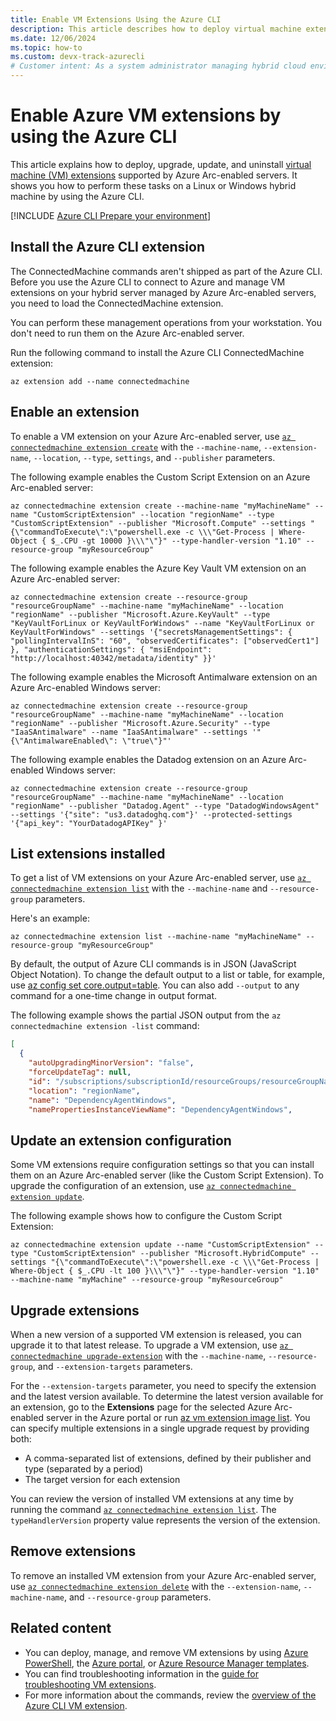 ```yaml
---
title: Enable VM Extensions Using the Azure CLI
description: This article describes how to deploy virtual machine extensions to Azure Arc-enabled servers running in hybrid cloud environments by using the Azure CLI.
ms.date: 12/06/2024
ms.topic: how-to
ms.custom: devx-track-azurecli
# Customer intent: As a system administrator managing hybrid cloud environments, I want to deploy and manage VM extensions using Azure CLI, so that I can efficiently automate tasks and maintain consistency across my Azure Arc-enabled servers.
---
```


# Enable Azure VM extensions by using the Azure CLI

This article explains how to deploy, upgrade, update, and uninstall [virtual machine (VM) extensions](manage-vm-extensions.md) supported by Azure Arc-enabled servers. It shows you how to perform these tasks on a Linux or Windows hybrid machine by using the Azure CLI.

[!INCLUDE [Azure CLI Prepare your environment](~/reusable-content/azure-cli/azure-cli-prepare-your-environment.md)]

## Install the Azure CLI extension

The ConnectedMachine commands aren't shipped as part of the Azure CLI. Before you use the Azure CLI to connect to Azure and manage VM extensions on your hybrid server managed by Azure Arc-enabled servers, you need to load the ConnectedMachine extension.

You can perform these management operations from your workstation. You don't need to run them on the Azure Arc-enabled server.

Run the following command to install the Azure CLI ConnectedMachine extension:

```azurecli
az extension add --name connectedmachine
```

## Enable an extension

To enable a VM extension on your Azure Arc-enabled server, use [`az connectedmachine extension create`](/cli/azure/connectedmachine/extension#az-connectedmachine-extension-create) with the `--machine-name`, `--extension-name`, `--location`, `--type`, `settings`, and `--publisher` parameters.

The following example enables the Custom Script Extension on an Azure Arc-enabled server:

```azurecli
az connectedmachine extension create --machine-name "myMachineName" --name "CustomScriptExtension" --location "regionName" --type "CustomScriptExtension" --publisher "Microsoft.Compute" --settings "{\"commandToExecute\":\"powershell.exe -c \\\"Get-Process | Where-Object { $_.CPU -gt 10000 }\\\"\"}" --type-handler-version "1.10" --resource-group "myResourceGroup"
```

The following example enables the Azure Key Vault VM extension on an Azure Arc-enabled server:

```azurecli
az connectedmachine extension create --resource-group "resourceGroupName" --machine-name "myMachineName" --location "regionName" --publisher "Microsoft.Azure.KeyVault" --type "KeyVaultForLinux or KeyVaultForWindows" --name "KeyVaultForLinux or KeyVaultForWindows" --settings '{"secretsManagementSettings": { "pollingIntervalInS": "60", "observedCertificates": ["observedCert1"] }, "authenticationSettings": { "msiEndpoint": "http://localhost:40342/metadata/identity" }}'
```

The following example enables the Microsoft Antimalware extension on an Azure Arc-enabled Windows server:

```azurecli
az connectedmachine extension create --resource-group "resourceGroupName" --machine-name "myMachineName" --location "regionName" --publisher "Microsoft.Azure.Security" --type "IaaSAntimalware" --name "IaaSAntimalware" --settings '"{\"AntimalwareEnabled\": \"true\"}"'
```

The following example enables the Datadog extension on an Azure Arc-enabled Windows server:

```azurecli
az connectedmachine extension create --resource-group "resourceGroupName" --machine-name "myMachineName" --location "regionName" --publisher "Datadog.Agent" --type "DatadogWindowsAgent" --settings '{"site": "us3.datadoghq.com"}' --protected-settings '{"api_key": "YourDatadogAPIKey" }'
```

## List extensions installed

To get a list of VM extensions on your Azure Arc-enabled server, use [`az connectedmachine extension list`](/cli/azure/connectedmachine/extension#az-connectedmachine-extension-list) with the `--machine-name` and `--resource-group` parameters.

Here's an example:

```azurecli
az connectedmachine extension list --machine-name "myMachineName" --resource-group "myResourceGroup"
```

By default, the output of Azure CLI commands is in JSON (JavaScript Object Notation). To change the default output to a list or table, for example, use [az config set core.output=table](/cli/azure/reference-index). You can also add `--output` to any command for a one-time change in output format.

The following example shows the partial JSON output from the `az connectedmachine extension -list` command:

```json
[
  {
    "autoUpgradingMinorVersion": "false",
    "forceUpdateTag": null,
    "id": "/subscriptions/subscriptionId/resourceGroups/resourceGroupName/providers/Microsoft.HybridCompute/machines/SVR01/extensions/DependencyAgentWindows",
    "location": "regionName",
    "name": "DependencyAgentWindows",
    "namePropertiesInstanceViewName": "DependencyAgentWindows",
```

## Update an extension configuration

Some VM extensions require configuration settings so that you can install them on an Azure Arc-enabled server (like the Custom Script Extension). To upgrade the configuration of an extension, use [`az connectedmachine extension update`](/cli/azure/connectedmachine/extension#az-connectedmachine-extension-update).

The following example shows how to configure the Custom Script Extension:

```azurecli
az connectedmachine extension update --name "CustomScriptExtension" --type "CustomScriptExtension" --publisher "Microsoft.HybridCompute" --settings "{\"commandToExecute\":\"powershell.exe -c \\\"Get-Process | Where-Object { $_.CPU -lt 100 }\\\"\"}" --type-handler-version "1.10" --machine-name "myMachine" --resource-group "myResourceGroup"
```

## Upgrade extensions

When a new version of a supported VM extension is released, you can upgrade it to that latest release. To upgrade a VM extension, use [`az connectedmachine upgrade-extension`](/cli/azure/connectedmachine) with the `--machine-name`, `--resource-group`, and `--extension-targets` parameters.

For the `--extension-targets` parameter, you need to specify the extension and the latest version available. To determine the latest version available for an extension, go to the **Extensions** page for the selected Azure Arc-enabled server in the Azure portal or run [az vm extension image list](/cli/azure/vm/extension/image#az-vm-extension-image-list). You can specify multiple extensions in a single upgrade request by providing both:

- A comma-separated list of extensions, defined by their publisher and type (separated by a period)
- The target version for each extension

You can review the version of installed VM extensions at any time by running the command [`az connectedmachine extension list`](/cli/azure/connectedmachine/extension#az-connectedmachine-extension-list). The `typeHandlerVersion` property value represents the version of the extension.

## Remove extensions

To remove an installed VM extension from your Azure Arc-enabled server, use [`az connectedmachine extension delete`](/cli/azure/connectedmachine/extension#az-connectedmachine-extension-delete) with the `--extension-name`, `--machine-name`, and `--resource-group` parameters.

## Related content

- You can deploy, manage, and remove VM extensions by using [Azure PowerShell](manage-vm-extensions-powershell.md), the [Azure portal](manage-vm-extensions-portal.md), or [Azure Resource Manager templates](manage-vm-extensions-template.md).
- You can find troubleshooting information in the [guide for troubleshooting VM extensions](troubleshoot-vm-extensions.md).
- For more information about the commands, review the [overview of the Azure CLI VM extension](/cli/azure/connectedmachine/extension).
